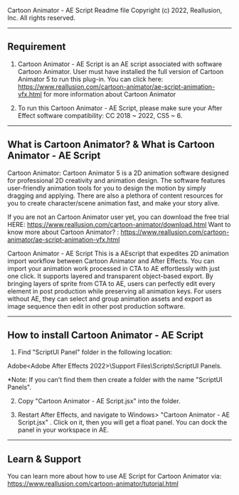 Cartoon Animator - AE Script Readme file
Copyright (c) 2022, Reallusion, Inc. All rights reserved.

----------------------
Requirement
----------------------
1. Cartoon Animator - AE Script is an AE script associated with software Cartoon Animator. User must have installed the full version of Cartoon Animator 5 to run this plug-in.
You can click here: https://www.reallusion.com/cartoon-animator/ae-script-animation-vfx.html for more information about Cartoon Animator

2. To run this Cartoon Animator - AE Script, please make sure your After Effect software compatibility: CC 2018 ~ 2022, CS5 ~ 6.

----------------------------------------------------------------
What is Cartoon Animator? & What is Cartoon Animator - AE Script 
----------------------------------------------------------------

Cartoon Animator:
Cartoon Animator 5 is a 2D animation software designed for professional 2D creativity and animation design. The software features user-friendly animation tools for you to design the motion by simply dragging and applying. There are also a plethora of content resources for you to create character/scene animation fast, and make your story alive.

If you are not an Cartoon Animator user yet, you can download the free trial HERE: https://www.reallusion.com/cartoon-animator/download.html
Want to know more about Cartoon Animator? : https://www.reallusion.com/cartoon-animator/ae-script-animation-vfx.html

Cartoon Animator - AE Script
This is a AEscript that expedites 2D animation import workflow between Cartoon Animator and After Effects. You can import your animation work processed in CTA to AE effortlessly with just one click. It supports layered and transparent object-based export. By bringing layers of sprite from CTA to AE, users can perfectly edit every element in post production while preserving all animation keys. For users without AE, they can select and group animation assets and export as image sequence then edit in other post production software.


------------------------------------------
How to install Cartoon Animator - AE Script
------------------------------------------

1. Find "ScriptUI Panel" folder in the following location:

Adobe\<Adobe After Effects 2022>\Support Files\Scripts\ScriptUI Panels.

*Note: If you can't find them then create a folder with the name "ScriptUI Panels".

2. Copy "Cartoon Animator - AE Script.jsx" into the folder.

3. Restart After Effects, and navigate to Windows> "Cartoon Animator - AE Script.jsx" . Click on it, then you will get a float panel. You can dock the panel in your workspace in AE.

-------------------------------------------------
Learn & Support
-------------------------------------------------
You can learn more about how to use AE Script for Cartoon Animator via: https://www.reallusion.com/cartoon-animator/tutorial.html

